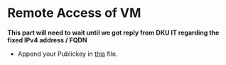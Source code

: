# Remote Access of VM
**This part will need to wait until we got reply from DKU IT regarding the fixed IPv4 address / FQDN**
- Append your Publickey in [this](../publickey/key.md) file.